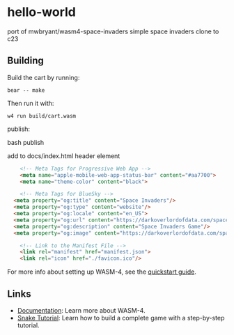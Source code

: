 # hello-world

port of mwbryant/wasm4-space-invaders simple space invaders clone to c23

## Building

Build the cart by running:

```shell
bear -- make
```

Then run it with:

```shell
w4 run build/cart.wasm
```

publish:

bash publish

add to docs/index.html header element
```html
	<!-- Meta Tags for Progressive Web App -->
	<meta name="apple-mobile-web-app-status-bar" content="#aa7700">
	<meta name="theme-color" content="black">

	<!-- Meta Tags for BlueSky -->
  <meta property="og:title" content="Space Invaders"/>
  <meta property="og:type" content="website"/> 
  <meta property="og:locale" content="en_US">
  <meta property="og:url" content="https://darkoverlordofdata.com/spaceinvaders/"/>
  <meta property="og:description" content="Space Invaders Game"/>
  <meta property="og:image" content="https://darkoverlordofdata.com/spaceinvaders/thumbnail.png"/>

	<!-- Link to the Manifest File -->
	<link rel="manifest" href="manifest.json">
	<link rel="icon" href="./favicon.ico"/>    
```

For more info about setting up WASM-4, see the [quickstart guide](https://wasm4.org/docs/getting-started/setup?code-lang=c#quickstart).

## Links

- [Documentation](https://wasm4.org/docs): Learn more about WASM-4.
- [Snake Tutorial](https://wasm4.org/docs/tutorials/snake/goal): Learn how to build a complete game
  with a step-by-step tutorial.


